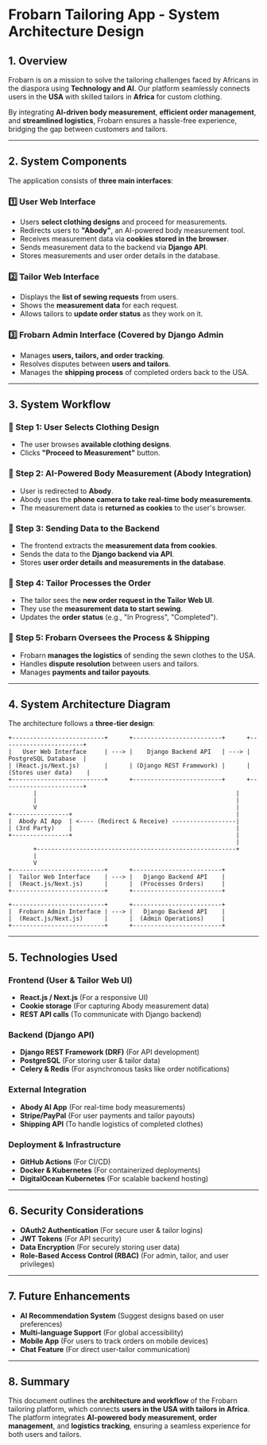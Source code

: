 # **Frobarn Tailoring App - System Architecture Design**

## **1. Overview**

Frobarn is on a mission to solve the tailoring challenges faced by Africans in the diaspora using **Technology and AI**. Our platform seamlessly connects users in the **USA** with skilled tailors in **Africa** for custom clothing. 

By integrating **AI-driven body measurement**, **efficient order management**, and **streamlined logistics**, Frobarn ensures a hassle-free experience, bridging the gap between customers and tailors.

---

## **2. System Components**

The application consists of **three main interfaces**:

### **1️⃣ User Web Interface**
- Users **select clothing designs** and proceed for measurements.
- Redirects users to **"Abody"**, an AI-powered body measurement tool.
- Receives measurement data via **cookies stored in the browser**.
- Sends measurement data to the backend via **Django API**.
- Stores measurements and user order details in the database.

### **2️⃣ Tailor Web Interface**
- Displays the **list of sewing requests** from users.
- Shows the **measurement data** for each request.
- Allows tailors to **update order status** as they work on it.

### **3️⃣ Frobarn Admin Interface** (Covered by Django Admin
- Manages **users, tailors, and order tracking**.
- Resolves disputes between **users and tailors**.
- Manages the **shipping process** of completed orders back to the USA.

---

## **3. System Workflow**

### **🔹 Step 1: User Selects Clothing Design**
- The user browses **available clothing designs**.
- Clicks **"Proceed to Measurement"** button.

### **🔹 Step 2: AI-Powered Body Measurement (Abody Integration)**
- User is redirected to **Abody**.
- Abody uses the **phone camera to take real-time body measurements**.
- The measurement data is **returned as cookies** to the user's browser.

### **🔹 Step 3: Sending Data to the Backend**
- The frontend extracts the **measurement data from cookies**.
- Sends the data to the **Django backend via API**.
- Stores **user order details and measurements in the database**.

### **🔹 Step 4: Tailor Processes the Order**
- The tailor sees the **new order request in the Tailor Web UI**.
- They use the **measurement data to start sewing**.
- Updates the **order status** (e.g., "In Progress", "Completed").

### **🔹 Step 5: Frobarn Oversees the Process & Shipping**
- Frobarn **manages the logistics** of sending the sewn clothes to the USA.
- Handles **dispute resolution** between users and tailors.
- Manages **payments and tailor payouts**.

---

## **4. System Architecture Diagram**

The architecture follows a **three-tier design**:

```
+--------------------------+      +-------------------------+      +-----------------------+
|   User Web Interface     | ---> |    Django Backend API   | ---> |  PostgreSQL Database  |
| (React.js/Next.js)       |      | (Django REST Framework) |      | (Stores user data)    |
+--------------------------+      +-------------------------+      +-----------------------+
       |                                                        |
       |                                                        |
       V                                                        |
+----------------+                                              |
|  Abody AI App  | <---- (Redirect & Receive) ------------------|
| (3rd Party)    |                                              |
+----------------+                                              |
                                                                |
       +--------------------------------------------------------+
       |
       V
+--------------------------+      +-------------------------+
|  Tailor Web Interface    | ---> |   Django Backend API    |
|  (React.js/Next.js)      |      |  (Processes Orders)     |
+--------------------------+      +-------------------------+

+--------------------------+      +-------------------------+
|  Frobarn Admin Interface | ---> |   Django Backend API    |
|  (React.js/Next.js)      |      |  (Admin Operations)     |
+--------------------------+      +-------------------------+
```

---

## **5. Technologies Used**

### **Frontend (User & Tailor Web UI)**
- **React.js / Next.js** (For a responsive UI)
- **Cookie storage** (For capturing Abody measurement data)
- **REST API calls** (To communicate with Django backend)

### **Backend (Django API)**
- **Django REST Framework (DRF)** (For API development)
- **PostgreSQL** (For storing user & tailor data)
- **Celery & Redis** (For asynchronous tasks like order notifications)

### **External Integration**
- **Abody AI App** (For real-time body measurements)
- **Stripe/PayPal** (For user payments and tailor payouts)
- **Shipping API** (To handle logistics of completed clothes)

### **Deployment & Infrastructure**
- **GitHub Actions** (For CI/CD)
- **Docker & Kubernetes** (For containerized deployments)
- **DigitalOcean Kubernetes** (For scalable backend hosting)

---

## **6. Security Considerations**
- **OAuth2 Authentication** (For secure user & tailor logins)
- **JWT Tokens** (For API security)
- **Data Encryption** (For securely storing user data)
- **Role-Based Access Control (RBAC)** (For admin, tailor, and user privileges)

---

## **7. Future Enhancements**
- **AI Recommendation System** (Suggest designs based on user preferences)
- **Multi-language Support** (For global accessibility)
- **Mobile App** (For users to track orders on mobile devices)
- **Chat Feature** (For direct user-tailor communication)

---

## **8. Summary**

This document outlines the **architecture and workflow** of the Frobarn tailoring platform, which connects **users in the USA with tailors in Africa**. The platform integrates **AI-powered body measurement**, **order management**, and **logistics tracking**, ensuring a seamless experience for both users and tailors.
